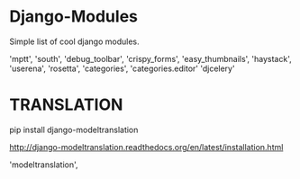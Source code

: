 Django-Modules
==============

Simple list of cool django modules.


'mptt',
'south',
'debug_toolbar',
'crispy_forms',
'easy_thumbnails',
'haystack',
'userena',
'rosetta',
'categories',
'categories.editor'
'djcelery'



TRANSLATION
===========

pip install django-modeltranslation

http://django-modeltranslation.readthedocs.org/en/latest/installation.html

'modeltranslation',
